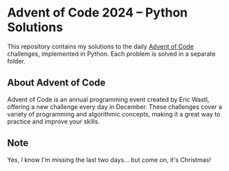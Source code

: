 # Advent of Code 2024 – Python Solutions

This repository contains my solutions to the daily [Advent of Code](https://adventofcode.com) challenges, implemented in Python. 
Each problem is solved in a separate folder.

## About Advent of Code

Advent of Code is an annual programming event created by Eric Wastl, offering a new challenge every day in December.
These challenges cover a variety of programming and algorithmic concepts, making it a great way to practice and improve your skills.

## Note
Yes, I know I'm missing the last two days... but come on, it's Christmas!
